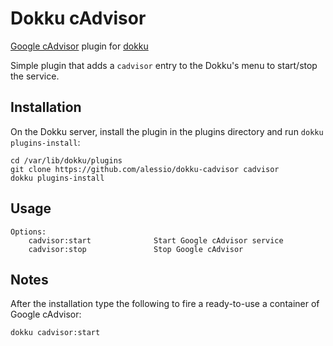 # Dokku cAdvisor

[Google cAdvisor](https://github.com/google/cadvisor) plugin for [dokku](https://github.com/progrium/dokku)

Simple plugin that adds a `cadvisor` entry to the Dokku's menu to start/stop the service.

## Installation

On the Dokku server, install the plugin in the plugins directory and run `dokku plugins-install`:

```
cd /var/lib/dokku/plugins
git clone https://github.com/alessio/dokku-cadvisor cadvisor
dokku plugins-install
```

## Usage

```
Options:
    cadvisor:start              Start Google cAdvisor service
    cadvisor:stop               Stop Google cAdvisor
```

## Notes

After the installation type the following to fire a ready-to-use a container of Google cAdvisor:
```
dokku cadvisor:start
```

